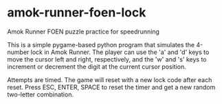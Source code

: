# amok-runner-foen-lock
Amok Runner FOEN puzzle practice for speedrunning

This is a simple pygame-based python program that simulates the 4-number lock in Amok Runner.
The player can use the 'a' and 'd' keys to move the cursor left and right, respectively, 
and the 'w' and 's' keys to increment or decrement the digit at the current cursor position. 


Attempts are timed.
The game will reset with a new lock code after each reset.
Press ESC, ENTER, SPACE to reset the timer and get a new random two-letter combination.
